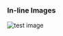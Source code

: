### In-line Images

![test image](https://raw.githubusercontent.com/mattermost/mattermost/master/e2e-tests/cypress/tests/fixtures/image-small-height.png)
